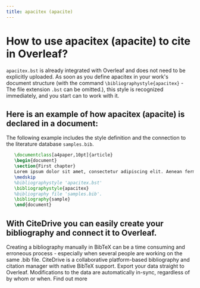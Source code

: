```yaml
---
title: apacitex (apacite)
---
```


# How to use apacitex (apacite) to cite in Overleaf? 
`apacitex.bst` is already integrated with Overleaf and does not need to be explicitly uploaded. As soon as you define apacitex in your work's document structure (with the command `\bibliographystyle{apacitex}` - The file extension `.bst` can be omitted.), this style is recognized immediately, and you start can to work with it.

## Here is an example of how apacitex (apacite) is declared in a document:
The following example includes the style definition and the connection to the literature database `samples.bib`.
```tex
   \documentclass[a4paper,10pt]{article}
   \begin{document}
   \section{First chapter}
   Lorem ipsum dolor sit amet, consectetur adipiscing elit. Aenean fermentum justo massa, ut maximus mauris sodales et. Aenean vel elit a erat rhoncus pharetra.
   \medskip
   %bibliographystyle 'apacitex.bst'
   \bibliographystyle{apacitex}
   %bibliography file 'samples.bib'.
   \bibliography{sample}
   \end{document}
```

## With CiteDrive you can easily create your bibliography and connect it to Overleaf. 
Creating a bibliography manually in BibTeX can be a time consuming and erroneous process - especially when several people are working on the same .bib file. CiteDrive is a collaborative platform-based bibliography and citation manager with native BibTeX support. Export your data straight to Overleaf. Modifications to the data are automatically in-sync, regardless of by whom or when. Find out more